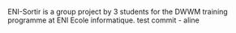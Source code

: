 ENI-Sortir is a group project by 3 students for the DWWM training programme at ENI Ecole informatique.
test commit - aline
